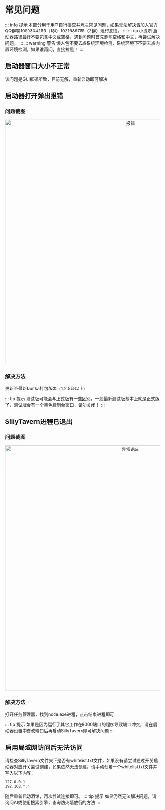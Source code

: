 # 常见问题
::: info 提示
本部分用于用户自行排查并解决常见问题，如果无法解决请加入官方QQ群聊1050304255（1群）1021689755（2群）进行反馈。
:::
::: tip 小提示
启动器路径最好不要包含中文或空格，遇到问题时首先删除空格和中文，再尝试解决问题。
:::
::: warning 警告
懒人包不要去点系统环境检测，系统环境下不要去点内置环境检测。如果谁再问，直接拉黑！
:::

## 启动器窗口大小不正常
该问题是GUI框架所致，目前无解，重新启动即可解决

## 启动器打开弹出报错
### 问题截图

<div align="center">
  <img src="/error.png" alt="报错" width="800"/>
</div>

### 解决方法
更新至最新Nuitka打包版本（1.2.5及以上）

::: tip 提示
测试版可能会与正式版有一些区别，一般最新测试版基本上就是正式版了，测试版会有一个黑色控制台窗口，请勿关闭！
:::

## SillyTavern进程已退出
### 问题截图

<div align="center">
  <img src="/SillyTavernexit.png" alt="异常退出" width="800"/>
</div>

### 解决方法
打开任务管理器，找到node.exe进程，点击结束进程即可

::: tip 提示
如果是因为运行了其它工作在8000端口的程序导致端口冲突，请在启动器设置中修改端口后再启动SillyTavern即可解决问题
:::

## 启用局域网访问后无法访问
请检查SillyTavern文件夹下是否有whitelist.txt文件，如果没有请尝试通过开关启动器对应开关尝试创建，如果依然无法创建，请手动创建一个whitelist.txt文件并写入以下内容：

```
127.0.0.1
192.168.*.*
```
随后重新启动酒馆，再次尝试连接即可。
::: tip 提示
如果仍然无法解决问题，请询问AI或使用搜索引擎，查询防火墙放行的方法
:::